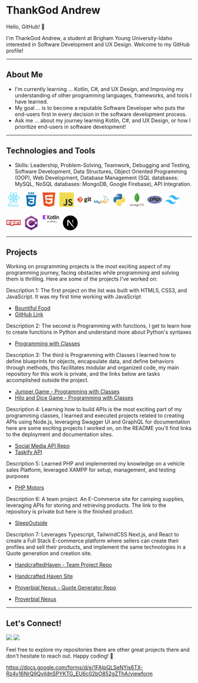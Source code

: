 # ThankGod Andrew

Hello, GitHub! 👋

I'm ThankGod Andrew, a student at Brigham Young University-Idaho interested in Software Development and UX Design. Welcome to my GitHub profile!

---
## About Me

- I'm currently learning ... Kotlin, C#, and UX Design, and Improving my understanding of other programming languages, frameworks, and tools I have learned.
- My goal ... is to become a reputable Software Developer who puts the end-users first in every decision in the software development process.
- Ask me ... about my journey learning Kotlin, C#, and UX Design, or how I prioritize end-users in software development!

---
## Technologies and Tools

- Skills: Leadership, Problem-Solving, Teamwork, Debugging and Testing, Software Development, Data Structures, Object Oriented Programming (OOP), Web Development, Database Management (SQL databases: MySQL, NoSQL databases: MongoDB, Google Firebase), API Integration.
  
<div>
    <img src="https://github.com/devicons/devicon/blob/master/icons/react/react-original-wordmark.svg" title="React" alt="React" width="40" height="40"/>&nbsp;
    <img src="https://github.com/devicons/devicon/blob/master/icons/css3/css3-plain-wordmark.svg"  title="CSS3" alt="CSS" width="40" height="40"/>&nbsp;
    <img src="https://github.com/devicons/devicon/blob/master/icons/html5/html5-original.svg" title="HTML5" alt="HTML" width="40" height="40"/>&nbsp;
    <img src="https://github.com/devicons/devicon/blob/master/icons/javascript/javascript-original.svg" title="JavaScript" alt="JavaScript" width="40" height="40"/>&nbsp;
    <img src="https://github.com/devicons/devicon/blob/master/icons/git/git-original-wordmark.svg" title="Git" **alt="Git" width="40" height="40"/>&nbsp;
  <img src="https://github.com/devicons/devicon/blob/master/icons/mysql/mysql-original-wordmark.svg" title="MySQL" **alt="MySQL" width="40" height="40"/>&nbsp;
  <img src="https://github.com/devicons/devicon/blob/master/icons/python/python-original.svg" title="Pyhton" **alt="Python" width="40" height="40"/>&nbsp;
    <img src="https://github.com/devicons/devicon/blob/master/icons/mongodb/mongodb-original-wordmark.svg" title="MongoDB" **alt="MongoDb" width="40" height="40"/>&nbsp;
    <img src="https://github.com/devicons/devicon/blob/master/icons/php/php-original.svg" title="PHP" **alt="PHP" width="40" height="40"/>&nbsp;
    <img src="https://github.com/devicons/devicon/blob/master/icons/tailwindcss/tailwindcss-original.svg" title="TailwindCSS" **alt="TailwindCSS" width="40" height="40"/>&nbsp;
  <img src="https://github.com/devicons/devicon/blob/master/icons/npm/npm-original-wordmark.svg" title="NPM" **alt="NPM" width="40" height="40"/>&nbsp;
    <img src="https://github.com/devicons/devicon/blob/master/icons/csharp/csharp-original.svg" title="C#" **alt="C#" width="40" height="40"/>&nbsp;
    <img src="https://github.com/devicons/devicon/blob/master/icons/kotlin/kotlin-original-wordmark.svg" title="Kotlin" **alt="Kotlin" width="50" height="60"/>&nbsp;
    <img src="https://github.com/devicons/devicon/blob/master/icons/nextjs/nextjs-original.svg" title="Next.js" **alt="Next.js" width="40" height="40"/>
</div>

---
## Projects
Working on programming projects is the most exciting aspect of my programming journey, facing obstacles while programming and solving them is thrilling. Here are some of the projects I've worked on:

Description 1: The first project on the list was built with HTML5, CSS3, and JavaScript. It was my first time working with JavaScript

 - [Bountiful Food](https://thankgodandrew1.github.io/wdd230/wdd230_final_project/bountiful_foods/index.html)
 - [GitHub Link](https://github.com/thankgodandrew1/wdd230)
   
Description 2: The second is Programming with functions, I get to learn how to create functions in Python and understand more about Python's syntaxes
 - [Programming with Classes](https://github.com/thankgodandrew1/cse111)

Description 3: The third is Programming with Classes I learned how to define blueprints for objects, encapsulate data, and define behaviors through methods, this facilitates modular and organized code, my main repository for this work is private, and the links below are tasks accomplished outside the project.
 - [Jumper Game - Programming with Classes](https://github.com/thankgodandrew1/cse210-03)
 - [Hilo and Dice Game - Programming with Classes](https://github.com/thankgodandrew1/cse210-01)

Description 4: Learning how to build APIs is the most exciting part of my programming classes, I learned and executed projects related to creating APIs using Node.js, leveraging Swagger UI and GraphQL for documentation here are some exciting projects I worked on, on the README you'll find links to the deployment and documentation sites.
- [Social Media API Repo](https://github.com/thankgodandrew1/CSE-341-Personal-Project)  
- [Taskify API](https://github.com/thankgodandrew1/Taskify)

Description 5: Learned PHP and implemented my knowledge on a vehicle sales Platform, leveraged XAMPP for setup, management, and testing purposes
- [PHP Motors](https://github.com/thankgodandrew1/CSE-340-PHPMotors)

Description 6: A team project. An E-Commerce site for camping supplies, leveraging APIs for storing and retrieving products. The link to the repository is private but here is the finished product.
- [SleepOutside](https://imaginative-marigold-3495d7.netlify.app/)

Description 7: Leverages Typescript, TailwindCSS Next.js, and React to create a Full Stack E-commerce platform where sellers can create their profiles and sell their products, and implement the same technologies in a Quote generation and creation site.
- [HandcraftedHaven - Team Project Repo](https://github.com/thankgodandrew1/Handcrafted-Haven)
- [Handcrafted Haven Site](https://handcrafted-haven-six.vercel.app/)

- [Proverbial Nexus - Quote Generator Repo](https://github.com/thankgodandrew1/nextjs-quote-generator)
- [Proverbial Nexus](https://nextjs-quote-generator-snowy.vercel.app/)

---
## Let's Connect!

[![](https://img.shields.io/badge/LinkedIn-blue?style=for-the-badge&logo=linkedin&logoColor=white)](https://www.linkedin.com/in/tandrew88/) [![](https://img.shields.io/badge/x-black?style=for-the-badge&logo=X&logoColor=white)](https://x.com/Uncle_Tee1) 


Feel free to explore my repositories there are other great projects there and don't hesitate to reach out. Happy coding! 🚀


https://docs.google.com/forms/d/e/1FAIpQLSeNYis6TX-Rz4y16NrQ9QylIdnSPYKTG_EU6c02bO852gZThA/viewform
